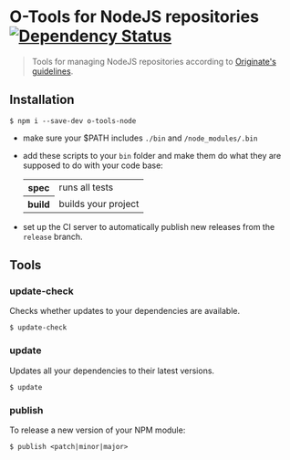 # O-Tools for NodeJS repositories [![Dependency Status](https://david-dm.org/Originate/o-tools-node.svg)](https://david-dm.org/Originate/o-tools-node)

> Tools for managing NodeJS repositories according to
  [Originate's guidelines](https://github.com/Originate/guide/blob/master/node_js.md).



## Installation

```
$ npm i --save-dev o-tools-node
```

* make sure your $PATH includes `./bin` and `/node_modules/.bin`

* add these scripts to your `bin` folder and make them do what they are supposed
  to do with your code base:

  <table>
    <tr>
      <th>spec</th>
      <td>runs all tests</td>
    </tr>
    <tr>
      <th>build</th>
      <td>builds your project</td>
    </tr>
  </table>

* set up the CI server to automatically publish
  new releases from the `release` branch.


## Tools

### update-check

Checks whether updates to your dependencies are available.

```
$ update-check
```


### update

Updates all your dependencies to their latest versions.

```
$ update
```


### publish

To release a new version of your NPM module:

```
$ publish <patch|minor|major>
```
